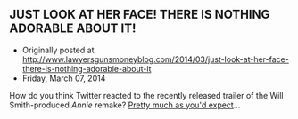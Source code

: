 ## JUST LOOK AT HER FACE! THERE IS NOTHING ADORABLE ABOUT IT!

 * Originally posted at http://www.lawyersgunsmoneyblog.com/2014/03/just-look-at-her-face-there-is-nothing-adorable-about-it
 * Friday, March 07, 2014

How do you think Twitter reacted to the recently released trailer of the Will Smith-produced _Annie_ remake? [Pretty much as you'd expect](http://www.rawstory.com/rs/2014/03/07/oscar-nominated-actress-cast-as-annie-is-black-and-twitter-racists-go-nuts/)...